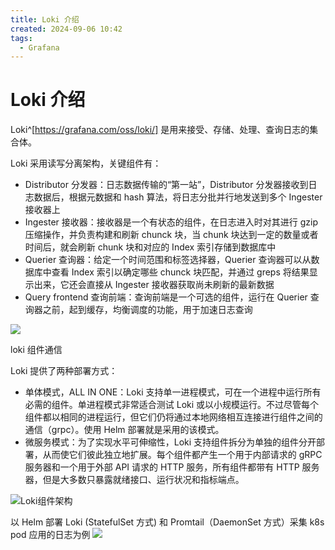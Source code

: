 ```yaml
---
title: Loki 介绍
created: 2024-09-06 10:42
tags:
  - Grafana
---
```


<!-- markdownlint-disable MD025 -->

# Loki 介绍

Loki^[https://grafana.com/oss/loki/] 是用来接受、存储、处理、查询日志的集合体。

Loki 采用读写分离架构，关键组件有：

- Distributor 分发器：日志数据传输的“第一站”，Distributor 分发器接收到日志数据后，根据元数据和 hash 算法，将日志分批并行地发送到多个 Ingester 接收器上
- Ingester 接收器：接收器是一个有状态的组件，在日志进入时对其进行 gzip 压缩操作，并负责构建和刷新 chunck 块，当 chunk 块达到一定的数量或者时间后，就会刷新 chunk 块和对应的 Index 索引存储到数据库中
- Querier 查询器：给定一个时间范围和标签选择器，Querier 查询器可以从数据库中查看 Index 索引以确定哪些 chunck 块匹配，并通过 greps 将结果显示出来，它还会直接从 Ingester 接收器获取尚未刷新的最新数据
- Query frontend 查询前端：查询前端是一个可选的组件，运行在 Querier 查询器之前，起到缓存，均衡调度的功能，用于加速日志查询

![](https://ask.qcloudimg.com/http-save/yehe-3322396/bc8e98128eb38e8d4e00f440a8b86274.jpeg?imageView2/2/w/2560/h/7000)

loki 组件通信

Loki 提供了两种部署方式：

- 单体模式，ALL IN ONE：Loki 支持单一进程模式，可在一个进程中运行所有必需的组件。单进程模式非常适合测试 Loki 或以小规模运行。不过尽管每个组件都以相同的进程运行，但它们仍将通过本地网络相互连接进行组件之间的通信（grpc）。使用 Helm 部署就是采用的该模式。
- 微服务模式：为了实现水平可伸缩性，Loki 支持组件拆分为单独的组件分开部署，从而使它们彼此独立地扩展。每个组件都产生一个用于内部请求的 gRPC 服务器和一个用于外部 API 请求的 HTTP 服务，所有组件都带有 HTTP 服务器，但是大多数只暴露就绪接口、运行状况和指标端点。

![Loki组件架构](https://ask.qcloudimg.com/http-save/yehe-3322396/ec2f17d4cd32ec0e6ca3c8c0e4142112.jpeg?imageView2/2/w/2560/h/7000)

以 Helm 部署 Loki (StatefulSet 方式) 和 Promtail（DaemonSet 方式）采集 k8s pod 应用的日志为例
![](https://ask.qcloudimg.com/http-save/yehe-3322396/e6803b446f0e875f0ae03f5bf1bd9e3f.jpeg?imageView2/2/w/2560/h/7000)

